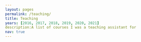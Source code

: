 ```yaml
---
layout: pages
permalink: /teaching/
title: Teaching
years: [2016, 2017, 2018, 2019, 2020, 2021]
description:A list of courses I was a teaching assistant for
nav: true
---
```



